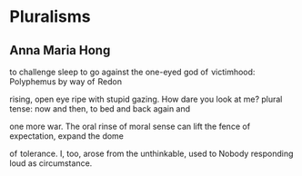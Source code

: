 # Pluralisms
## Anna Maria Hong
to challenge sleep to go against
the one-eyed god
of  victimhood:
Polyphemus by way of  Redon

rising, open eye ripe
with stupid gazing.
How dare you look at me?
plural tense: now and then, to bed and back again and

one more war.
The oral rinse of moral sense can lift the fence
of expectation, expand the dome

of  tolerance. I, too, arose from
the unthinkable, used to Nobody
responding loud as circumstance.